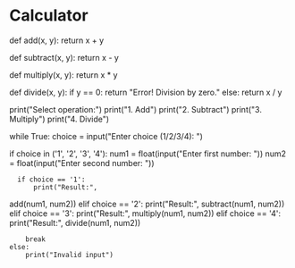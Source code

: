 # Calculator
def add(x, y):
    return x + y

def subtract(x, y):
    return x - y

def multiply(x, y):
    return x * y

def divide(x, y):
    if y == 0:
      return "Error! Division by zero."
      else:
        return x / y

print("Select operation:")
print("1. Add")
print("2. Subtract")
print("3. Multiply")
print("4. Divide")

while True:
  choice = input("Enter choice (1/2/3/4): ")

  if choice in ('1', '2', '3', '4'):
      num1 = float(input("Enter first number: "))
      num2 = float(input("Enter second number: "))

      if choice == '1':
          print("Result:", 
add(num1, num2))
    elif choice == '2':
        print("Result:",
subtract(num1, num2))
    elif choice == '3':
        print("Result:",
multiply(num1, num2))
    elif choice == '4':
        print("Result:",
divide(num1, num2))

        break
    else:
        print("Invalid input")
